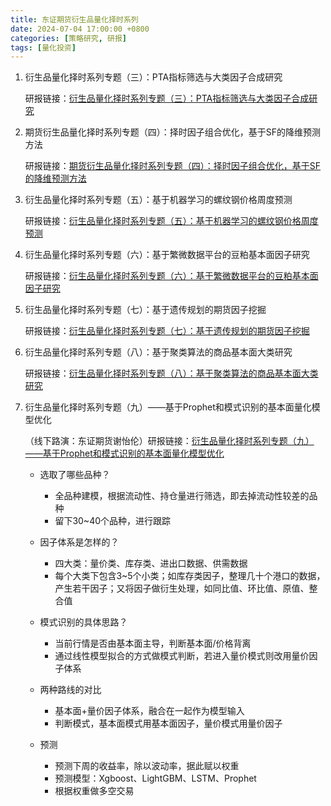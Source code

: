 ```yaml
---
title: 东证期货衍生品量化择时系列
date: 2024-07-04 17:00:00 +0800 
categories: [策略研究, 研报] 
tags: [量化投资]  
---
```


1. 衍生品量化择时系列专题（三）：PTA指标筛选与大类因子合成研究

    研报链接：[衍生品量化择时系列专题（三）：PTA指标筛选与大类因子合成研究](/article/research-report/东证期货衍生品量化择时系列/20191202-上海东证期货-上海东证期货衍生品量化择时系列专题之三：PTA指标筛选与大类因子合成研究（2019-12-02）.pdf)

2. 期货衍生品量化择时系列专题（四）：择时因子组合优化，基于SF的降维预测方法

    研报链接：[期货衍生品量化择时系列专题（四）：择时因子组合优化，基于SF的降维预测方法](/article/research-report/东证期货衍生品量化择时系列/20191202-上海东证期货-上海东证期货衍生品量化择时系列专题（四）：择时因子组合优化，基于SF的降维预测方法（2019-12-02）.pdf)

3. 衍生品量化择时系列专题（五）：基于机器学习的螺纹钢价格周度预测

    研报链接：[衍生品量化择时系列专题（五）：基于机器学习的螺纹钢价格周度预测](/article/research-report/东证期货衍生品量化择时系列/20211125-上海东证期货-上海东证期货衍生品量化择时系列专题（五）：基于机器学习的螺纹钢价格周度预测（2021-11-25）.pdf)

4. 衍生品量化择时系列专题（六）：基于繁微数据平台的豆粕基本面因子研究

    研报链接：[衍生品量化择时系列专题（六）：基于繁微数据平台的豆粕基本面因子研究](/article/research-report/东证期货衍生品量化择时系列/20220223-上海东证期货-上海东证期货衍生品量化择时系列专题（六）：基于繁微数据平台的豆粕基本面因子研究（2022-02-23）.pdf)

5. 衍生品量化择时系列专题（七）：基于遗传规划的期货因子挖掘

    研报链接：[衍生品量化择时系列专题（七）：基于遗传规划的期货因子挖掘](/article/research-report/东证期货衍生品量化择时系列/20220506-上海东证期货-上海东证期货衍生品量化择时系列专题（七）：基于遗传规划的期货因子挖掘（2022-05-06）.pdf)

6. 衍生品量化择时系列专题（八）：基于聚类算法的商品基本面大类研究

    研报链接：[衍生品量化择时系列专题（八）：基于聚类算法的商品基本面大类研究](/article/research-report/东证期货衍生品量化择时系列/rBoJAmMVkciACnxcAIHuCiUJep0675.pdf)    

7. 衍生品量化择时系列专题（九）——基于Prophet和模式识别的基本面量化模型优化

    （线下路演：东证期货谢怡伦）研报链接：[衍生品量化择时系列专题（九）——基于Prophet和模式识别的基本面量化模型优化](/article/research-report/东证期货衍生品量化择时系列/20240328-上海东证期货-衍生品量化择时系列专题（九）：基于Prophet和模式识别的基本面量化模型优化.pdf)

    - 选取了哪些品种？
        - 全品种建模，根据流动性、持仓量进行筛选，即去掉流动性较差的品种
        - 留下30~40个品种，进行跟踪

    - 因子体系是怎样的？
        - 四大类：量价类、库存类、进出口数据、供需数据
        - 每个大类下包含3~5个小类；如库存类因子，整理几十个港口的数据，产生若干因子；又将因子做衍生处理，如同比值、环比值、原值、整合值

    - 模式识别的具体思路？
        - 当前行情是否由基本面主导，判断基本面/价格背离
        - 通过线性模型拟合的方式做模式判断，若进入量价模式则改用量价因子体系

    - 两种路线的对比
        - 基本面+量价因子体系，融合在一起作为模型输入
        - 判断模式，基本面模式用基本面因子，量价模式用量价因子

    - 预测
        - 预测下周的收益率，除以波动率，据此赋以权重
        - 预测模型：Xgboost、LightGBM、LSTM、Prophet
        - 根据权重做多空交易